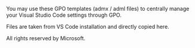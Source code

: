 You may use these GPO templates (admx / adml files) to centrally manage your Visual Studio Code settings through GPO.

Files are taken from VS Code installation and directly copied here.

All rights reserved by Microsoft.
